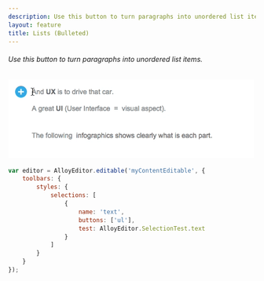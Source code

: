 ```yaml
---
description: Use this button to turn paragraphs into unordered list items.
layout: feature
title: Lists (Bulleted)
---
```

###### Use this button to turn paragraphs into unordered list items.

<div class="thumbnail">
  <img class="img img-polaroid" src="/images/features/button-ul.gif"/>
</div>

```javascript
var editor = AlloyEditor.editable('myContentEditable', {
	toolbars: {
		styles: {
			selections: [
				{
					name: 'text',
					buttons: ['ul'],
					test: AlloyEditor.SelectionTest.text
				}
			]
		}
	}
});
```